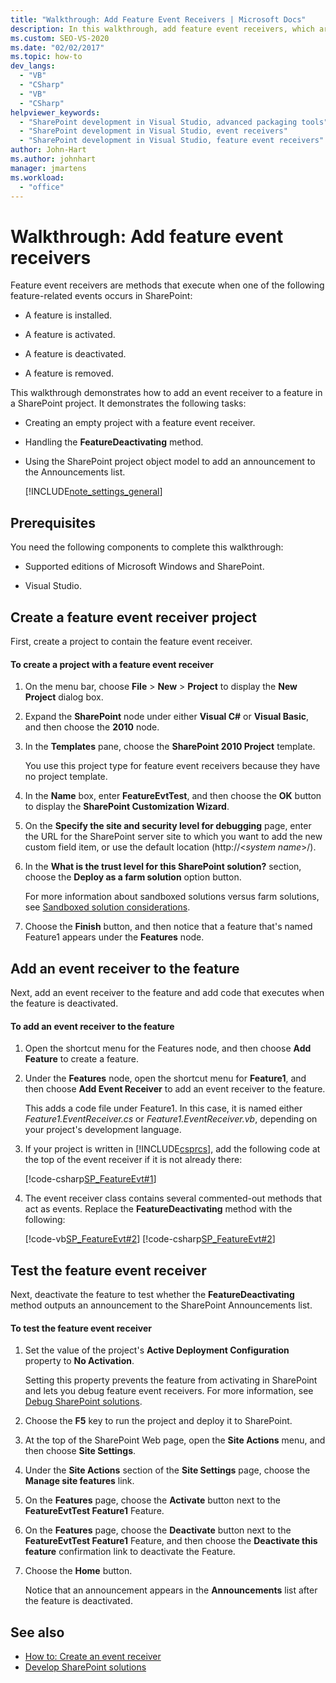 ```yaml
---
title: "Walkthrough: Add Feature Event Receivers | Microsoft Docs"
description: In this walkthrough, add feature event receivers, which are methods that execute when a SharePoint feature is installed, activated, deactivated, or removed.
ms.custom: SEO-VS-2020
ms.date: "02/02/2017"
ms.topic: how-to
dev_langs:
  - "VB"
  - "CSharp"
  - "VB"
  - "CSharp"
helpviewer_keywords:
  - "SharePoint development in Visual Studio, advanced packaging tools"
  - "SharePoint development in Visual Studio, event receivers"
  - "SharePoint development in Visual Studio, feature event receivers"
author: John-Hart
ms.author: johnhart
manager: jmartens
ms.workload:
  - "office"
---
```

# Walkthrough: Add feature event receivers
Feature event receivers are methods that execute when one of the following feature-related events occurs in SharePoint:

- A feature is installed.

- A feature is activated.

- A feature is deactivated.

- A feature is removed.

This walkthrough demonstrates how to add an event receiver to a feature in a SharePoint project. It demonstrates the following tasks:

- Creating an empty project with a feature event receiver.

- Handling the **FeatureDeactivating** method.

- Using the SharePoint project object model to add an announcement to the Announcements list.

  [!INCLUDE[note_settings_general](../sharepoint/includes/note-settings-general-md.md)]

## Prerequisites
 You need the following components to complete this walkthrough:

- Supported editions of Microsoft Windows and SharePoint.

- Visual Studio.

## Create a feature event receiver project
 First, create a project to contain the feature event receiver.

#### To create a project with a feature event receiver

1. On the menu bar, choose **File** > **New** > **Project** to display the **New Project** dialog box.

2. Expand the **SharePoint** node under either **Visual C#** or **Visual Basic**, and then choose the **2010** node.

3. In the **Templates** pane, choose the **SharePoint 2010 Project** template.

     You use this project type for feature event receivers because they have no project template.

4. In the **Name** box, enter **FeatureEvtTest**, and then choose the **OK** button to display the **SharePoint Customization Wizard**.

5. On the **Specify the site and security level for debugging** page, enter the URL for the SharePoint server site to which you want to add the new custom field item, or use the default location (http://\<*system name*>/).

6. In the **What is the trust level for this SharePoint solution?** section, choose the **Deploy as a farm solution** option button.

     For more information about sandboxed solutions versus farm solutions, see [Sandboxed solution considerations](../sharepoint/sandboxed-solution-considerations.md).

7. Choose the **Finish** button, and then notice that a feature that's named Feature1 appears under the **Features** node.

## Add an event receiver to the feature
 Next, add an event receiver to the feature and add code that executes when the feature is deactivated.

#### To add an event receiver to the feature

1. Open the shortcut menu for the Features node, and then choose **Add Feature** to create a feature.

2. Under the **Features** node, open the shortcut menu for **Feature1**, and then choose **Add Event Receiver** to add an event receiver to the feature.

     This adds a code file under Feature1. In this case, it is named either *Feature1.EventReceiver.cs* or *Feature1.EventReceiver.vb*, depending on your project's development language.

3. If your project is written in [!INCLUDE[csprcs](../sharepoint/includes/csprcs-md.md)], add the following code at the top of the event receiver if it is not already there:

     [!code-csharp[SP_FeatureEvt#1](../sharepoint/codesnippet/CSharp/featureevttest2/features/feature1/feature1.eventreceiver.cs#1)]

4. The event receiver class contains several commented-out methods that act as events. Replace the **FeatureDeactivating** method with the following:

     [!code-vb[SP_FeatureEvt#2](../sharepoint/codesnippet/VisualBasic/featureevt2vb/features/feature1/feature1.eventreceiver.vb#2)]
     [!code-csharp[SP_FeatureEvt#2](../sharepoint/codesnippet/CSharp/featureevttest2/features/feature1/feature1.eventreceiver.cs#2)]

## Test the feature event receiver
 Next, deactivate the feature to test whether the **FeatureDeactivating** method outputs an announcement to the SharePoint Announcements list.

#### To test the feature event receiver

1. Set the value of the project's **Active Deployment Configuration** property to **No Activation**.

     Setting this property prevents the feature from activating in SharePoint and lets you debug feature event receivers. For more information, see [Debug SharePoint solutions](../sharepoint/debugging-sharepoint-solutions.md).

2. Choose the **F5** key to run the project and deploy it to SharePoint.

3. At the top of the SharePoint Web page, open the **Site Actions** menu, and then choose **Site Settings**.

4. Under the **Site Actions** section of the **Site Settings** page, choose the **Manage site features** link.

5. On the **Features** page, choose the **Activate** button next to the **FeatureEvtTest Feature1** Feature.

6. On the **Features** page, choose the **Deactivate** button next to the **FeatureEvtTest Feature1** Feature, and then choose the **Deactivate this feature** confirmation link to deactivate the Feature.

7. Choose the **Home** button.

     Notice that an announcement appears in the **Announcements** list after the feature is deactivated.

## See also

- [How to: Create an event receiver](../sharepoint/how-to-create-an-event-receiver.md)
- [Develop SharePoint solutions](../sharepoint/developing-sharepoint-solutions.md)